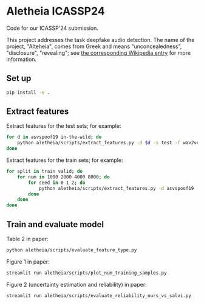 # Aletheia ICASSP24

Code for our ICASSP'24 submission.

This project addresses the task deepfake audio detection.
The name of the project, "Alteheia", comes from Greek and means "unconcealedness", "disclosure", "revealing"; see [the corresponding Wikipedia entry](https://en.wikipedia.org/wiki/Aletheia) for more information.

## Set up

```bash
pip install -e .
```

## Extract features

Extract features for the test sets; for example:

```bash
for d in asvspoof19 in-the-wild; do
    python aletheia/scripts/extract_features.py -d $d -s test -f wav2vec2-xls-r-2b
done
```

Extract features for the train sets; for example:

```bash
for split in train valid; do
    for num in 1000 2000 4000 8000; do
        for seed in 0 1 2; do
            python aletheia/scripts/extract_features.py -d asvspoof19 -s ${split} -f wav2vec2-xls-r-2b --subset ${num}-${seed}
        done
    done
done
```

## Train and evaluate model

Table 2 in paper:
```bash
python aletheia/scripts/evaluate_feature_type.py
```

Figure 1 in  paper:
```bash
streamlit run aletheia/scripts/plot_num_training_samples.py
```

Figure 2 (uncertainty estimation and reliability) in paper:
```bash
streamlit run aletheia/scripts/evaluate_reliability_ours_vs_salvi.py
```